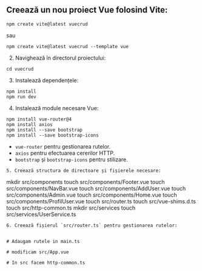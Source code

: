 
## Creează un nou proiect Vue folosind Vite:
```
npm create vite@latest vuecrud 
```
sau 
```
npm create vite@latest vuecrud --template vue
```
2. Navighează în directorul proiectului:
```
cd vuecrud
```
3. Instalează dependențele:
```
npm install
npm run dev
```
4. Instalează module necesare Vue:
```
npm install vue-router@4
npm install axios
npm install --save bootstrap
npm install --save bootstrap-icons
```
   - `vue-router` pentru gestionarea rutelor.
   - `axios` pentru efectuarea cererilor HTTP.
   - `bootstrap` și `bootstrap-icons` pentru stilizare.
```
5. Creează structura de directoare și fișierele necesare:
```
mkdir src/components
touch src/components/Footer.vue
touch src/components/NavBar.vue
touch src/components/AddUser.vue
touch src/components/Admin.vue
touch src/components/Home.vue
touch src/components/ProfilUser.vue
touch src/router.ts
touch src/vue-shims.d.ts
touch src/http-common.ts
mkdir src/services
touch src/services/UserService.ts 

```
6. Creează fișierul `src/router.ts` pentru gestionarea rutelor:


# Adaugam rutele in main.ts

# modificam src/App.vue

# In src facem http-common.ts